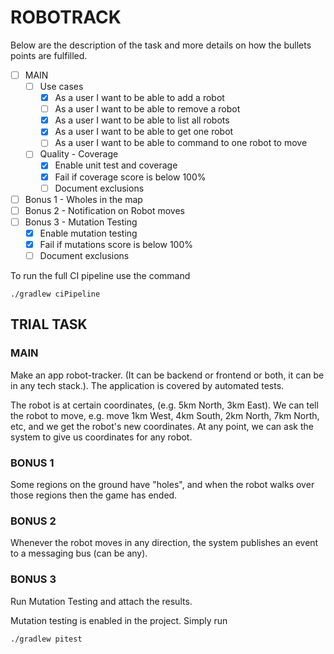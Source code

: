# ROBOTRACK

Below are the description of the task and more details on how the bullets points are fulfilled.

- [ ] MAIN
    - [ ] Use cases
        - [x] As a user I want to be able to add a robot
        - [ ] As a user I want to be able to remove a robot
        - [x] As a user I want to be able to list all robots
        - [x] As a user I want to be able to get one robot
        - [ ] As a user I want to be able to command to one robot to move
    - [ ] Quality - Coverage
        - [x] Enable unit test and coverage
        - [x] Fail if coverage score is below 100%
        - [ ] Document exclusions
- [ ] Bonus 1 - Wholes in the map
- [ ] Bonus 2 - Notification on Robot moves
- [ ] Bonus 3 - Mutation Testing
    - [x] Enable mutation testing
    - [x] Fail if mutations score is below 100%
    - [ ] Document exclusions

To run the full CI pipeline use the command

```
./gradlew ciPipeline
```

## TRIAL TASK

### MAIN

Make an app robot-tracker. (It can be backend or frontend or both, it can be in any tech stack.). The application is
covered by automated tests.

The robot is at certain coordinates, (e.g. 5km North, 3km East). We can tell the robot to move, e.g. move 1km West, 4km
South, 2km North, 7km North, etc, and we get the robot's new coordinates. At any point, we can ask the system to give us
coordinates for any robot.

### BONUS 1

Some regions on the ground have "holes", and when the robot walks over those regions then the game has ended.

### BONUS 2

Whenever the robot moves in any direction, the system publishes an event to a messaging bus (can be any).

### BONUS 3

Run Mutation Testing and attach the results.

Mutation testing is enabled in the project. Simply run

```
./gradlew pitest
```

